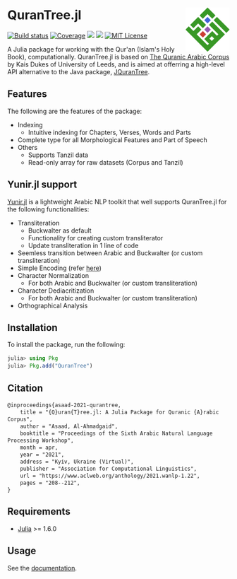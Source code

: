 # QuranTree.jl <img src="docs/src/assets/logo.png" align="right" width="100"/>
[![Build status](https://github.com/alstat/QuranTree.jl/workflows/CI/badge.svg)](https://github.com/alstat/QuranTree.jl/actions)
[![Coverage](https://codecov.io/gh/alstat/QuranTree.jl/branch/master/graph/badge.svg)](https://codecov.io/gh/alstat/QuranTree.jl)
[![](https://img.shields.io/badge/docs-dev-blue.svg)](https://alstat.github.io/QuranTree.jl/dev/)
[![](https://img.shields.io/badge/docs-stable-blue.svg)](https://alstat.github.io/QuranTree.jl/stable/)
[![MIT License](https://img.shields.io/badge/license-MIT-green.svg)](https://github.com/alstat/QuranTree.jl/blob/master/LICENSE)

A Julia package for working with the Qur'an (Islam's Holy Book), computationally. QuranTree.jl is based on [The Quranic Arabic Corpus](https://corpus.quran.com/) by Kais Dukes of University of Leeds, and is aimed at offerring a high-level API alternative to the Java package, [JQuranTree](https://corpus.quran.com/java/overview.jsp). 

## Features
The following are the features of the package:

 * Indexing
    * Intuitive indexing for Chapters, Verses, Words and Parts
 * Complete type for all Morphological Features and Part of Speech
 * Others
    * Supports Tanzil data
    * Read-only array for raw datasets (Corpus and Tanzil)

## Yunir.jl support
[Yunir.jl](https://github.com/alstat/Yunir.jl) is a lightweight Arabic NLP toolkit that well supports QuranTree.jl for the following functionalities:

 * Transliteration
    * Buckwalter as default
    * Functionality for creating custom transliterator
    * Update transliteration in 1 line of code
 * Seemless transition between Arabic and Buckwalter (or custom transliteration)
 * Simple Encoding (refer [here](https://corpus.quran.com/java/simpleencoding.jsp))
 * Character Normalization
    * For both Arabic and Buckwalter (or custom transliteration)
 * Character Dediacritization
    * For both Arabic and Buckwalter (or custom transliteration)
 * Orthographical Analysis

## Installation
To install the package, run the following:
```julia
julia> using Pkg
julia> Pkg.add("QuranTree")
```

## Citation
```
@inproceedings{asaad-2021-qurantree,
    title = "{Q}uran{T}ree.jl: A Julia Package for Quranic {A}rabic Corpus",
    author = "Asaad, Al-Ahmadgaid",
    booktitle = "Proceedings of the Sixth Arabic Natural Language Processing Workshop",
    month = apr,
    year = "2021",
    address = "Kyiv, Ukraine (Virtual)",
    publisher = "Association for Computational Linguistics",
    url = "https://www.aclweb.org/anthology/2021.wanlp-1.22",
    pages = "208--212",
}
```

## Requirements
 * [Julia](https://julialang.org/) >= 1.6.0
 
## Usage
See the [documentation](https://alstat.github.io/QuranTree.jl/stable/).
